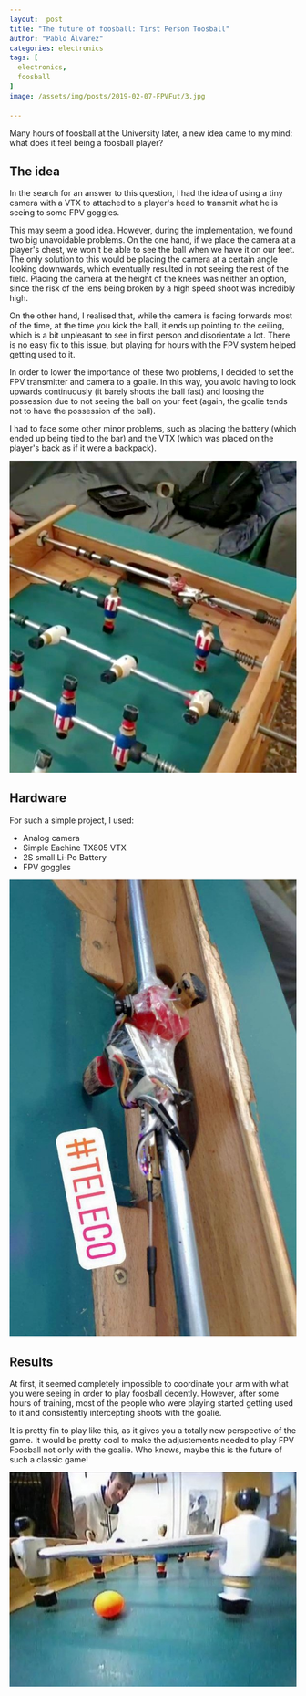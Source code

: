 ```yaml
---
layout:  post
title: "The future of foosball: Tirst Person Toosball"
author: "Pablo Álvarez"
categories: electronics
tags: [
  electronics,
  foosball
]
image: /assets/img/posts/2019-02-07-FPVFut/3.jpg

---
```


Many hours of foosball at the University later, a new idea came to my mind: what does it feel being a foosball player?

## The idea

In the search for an answer to this question, I had the idea of using a tiny camera with a VTX to attached to a player's head to transmit what he is seeing to some FPV goggles.

This may seem a good idea. However, during the implementation, we found two big unavoidable problems. On the one hand, if we place the camera at a player's chest, we won't be able to see the ball when we have it on our feet. The only solution to this would be placing the camera at a certain angle looking downwards, which eventually resulted in not seeing the rest of the field. Placing the camera at the height of the knees was neither an option, since the risk of the lens being broken by a high speed shoot was incredibly high.

On the other hand, I realised that, while the camera is facing forwards most of the time, at the time you kick the ball, it ends up pointing to the ceiling, which is a bit unpleasant to see in first person and disorientate a lot. There is no easy fix to this issue, but playing for hours with the FPV system helped getting used to it.

In order to lower the importance of these two problems, I decided to set the FPV transmitter and camera to a goalie. In this way, you avoid having to look upwards continuously (it barely shoots the ball fast) and loosing the possession due to not seeing the ball on your feet (again, the goalie tends not to have the possession of the ball).

I had to face some other minor problems, such as placing the battery (which ended up being tied to the bar) and the VTX (which was placed on the player's back as if it were a backpack).

![Problems](/assets/img/posts/2019-02-07-FPVFut/4.jpg)

## Hardware

For such a simple project, I used:

- Analog camera
- Simple Eachine TX805 VTX 
- 2S small Li-Po Battery
- FPV goggles

![Hardware](/assets/img/posts/2019-02-07-FPVFut/1.jpg)

## Results

At first, it seemed completely impossible to coordinate your arm with what you were seeing in order to play foosball decently. However, after some hours of training, most of the people who were playing started getting used to it and consistently intercepting shoots with the goalie. 

It is pretty fin to play like this, as it gives you a totally new perspective of the game. It would be pretty cool to make the adjustements needed to play FPV Foosball not only with the goalie. Who knows, maybe this is the future of such a classic game!

![FPV](/assets/img/posts/2019-02-07-FPVFut/2.jpg)
